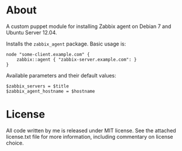 About
================================================================================

A custom puppet module for installing Zabbix agent on Debian 7 and Ubuntu
Server 12.04.

Installs the `zabbix_agent` package. Basic usage is:

```puppet
node "some-client.example.com" {
	zabbix::agent { "zabbix-server.example.com": }
}
```

Available parameters and their default values:

```puppet
$zabbix_servers = $title
$zabbix_agent_hostname = $hostname
```

License
================================================================================

All code written by me is released under MIT license. See the attached
license.txt file for more information, including commentary on license choice.
